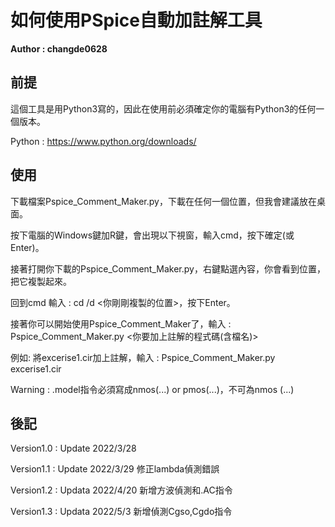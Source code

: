 # 如何使用PSpice自動加註解工具

**Author : changde0628**

## 前提

這個工具是用Python3寫的，因此在使用前必須確定你的電腦有Python3的任何一個版本。

Python : https://www.python.org/downloads/

## 使用

下載檔案Pspice_Comment_Maker.py，下載在任何一個位置，但我會建議放在桌面。

按下電腦的Windows鍵加R鍵，會出現以下視窗，輸入cmd，按下確定(或Enter)。

接著打開你下載的Pspice_Comment_Maker.py，右鍵點選內容，你會看到位置，把它複製起來。

回到cmd 輸入 : cd /d <你剛剛複製的位置>，按下Enter。

接著你可以開始使用Pspice_Comment_Maker了，輸入 : Pspice_Comment_Maker.py <你要加上註解的程式碼(含檔名)>

例如: 將excerise1.cir加上註解，輸入 : Pspice_Comment_Maker.py excerise1.cir

Warning : .model指令必須寫成nmos(...) or pmos(...)，不可為nmos (...)

## 後記

Version1.0 : Update 2022/3/28

Version1.1 : Update 2022/3/29 修正lambda偵測錯誤

Version1.2 : Updata 2022/4/20 新增方波偵測和.AC指令

Version1.3 : Updata 2022/5/3 新增偵測Cgso,Cgdo指令

